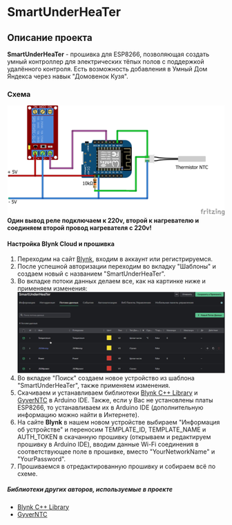 # SmartUnderHeaTer

## Описание проекта
**SmartUnderHeaTer** - прошивка для ESP8266, позволяющая создать умный контроллер для электрических тёпых полов с поддержкой удалённого контроля. Есть возможность добавления в Умный Дом Яндекса через навык "Домовенок Кузя".

### Схема
![SCHEME](https://github.com/redn1ghtz/SmartUnderHeaTer/blob/main/Pictures/SmartUnderHeaTer.png)
**Один вывод реле подключаем к 220v, второй к нагревателю и соединяем второй провод нагревателя с 220v!**

#### Настройка Blynk Cloud и прошивка
1) Переходим на сайт [Blynk](https://blynk.io/), входим в аккаунт или регистрируемся.
2) После успешной авторизации переходим во вкладку "Шаблоны" и создаем новый с названием "SmartUnderHeaTer".
3) Во вкладке потоки данных делаем все, как на картинке ниже и применяем изменения:
![SETTINGS](https://github.com/redn1ghtz/SmartUnderHeaTer/blob/main/Pictures/blynk1.jpg)
4) Во вкладке "Поиск" создаем новое устройство из шаблона "SmartUnderHeaTer", также применяем изменения.
5) Скачиваем и устанавливаем библиотеки [Blynk C++ Library](https://github.com/blynkkk/blynk-library) и [GyverNTC](https://github.com/GyverLibs/GyverNTC) в Arduino IDE. Также, если у Вас не установлены платы ESP8266, то устанавливаем их в Arduino IDE (дополнительную информацию можно найти в Интернете).
6) На сайте **Blynk** в нашем новом устройстве выбираем "Информация об устройстве" и переносим TEMPLATE_ID, TEMPLATE_NAME и AUTH_TOKEN в скачанную прошивку (открываем и редактируем прошивку в Arduino IDE), вводим данные Wi-Fi соединения в соответствующее поле в прошивке, вместо "YourNetworkName" и "YourPassword".
7) Прошиваемся в отредактированную прошивку и собираем всё по схеме.

##### Библиотеки других авторов, используемые в проекте
* [Blynk C++ Library](https://github.com/blynkkk/blynk-library)
* [GyverNTC](https://github.com/GyverLibs/GyverNTC)
